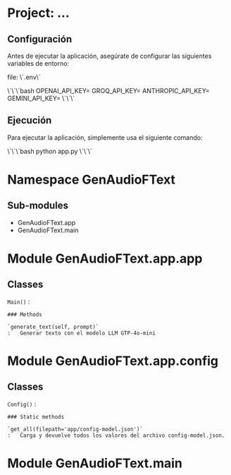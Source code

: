 
Project: ...
=================

## Configuración

Antes de ejecutar la aplicación, asegúrate de configurar las siguientes variables de entorno:

file: \\\`.env\\\`

\\\`\\\`\\\`bash
    OPENAI_API_KEY=
    GROQ_API_KEY=
    ANTHROPIC_API_KEY=
    GEMINI_API_KEY=
\\\`\\\`\\\`

## Ejecución

Para ejecutar la aplicación, simplemente usa el siguiente comando:

\\\`\\\`\\\`bash
python app.py
\\\`\\\`\\\`

Namespace GenAudioFText
=======================

Sub-modules
-----------
* GenAudioFText.app
* GenAudioFText.main


Module GenAudioFText.app.app
============================

Classes
-------

`Main()`
:

    ### Methods

    `generate_text(self, prompt)`
    :   Generar texto con el modelo LLM GTP-4o-mini


Module GenAudioFText.app.config
===============================

Classes
-------

`Config()`
:

    ### Static methods

    `get_all(filepath='app/config-model.json')`
    :   Carga y devuelve todos los valores del archivo config-model.json.


Module GenAudioFText.main
=========================
